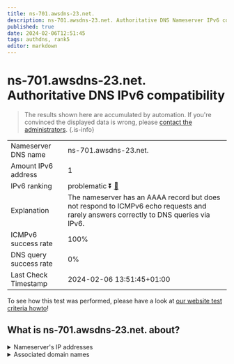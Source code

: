 ```yaml
---
title: ns-701.awsdns-23.net.
description: ns-701.awsdns-23.net. Authoritative DNS Nameserver IPv6 compatibility
published: true
date: 2024-02-06T12:51:45
tags: authdns, rank5
editor: markdown
---
```


# ns-701.awsdns-23.net. Authoritative DNS IPv6 compatibility

> The results shown here are accumulated by automation. If you're convinced the displayed data is wrong, please [contact the administrators](/howto/chat). 
{.is-info}




|   |   |
| - | - |
| Nameserver DNS name | ns-701.awsdns-23.net.
| Amount IPv6 address | 1
| IPv6 ranking | problematic :arrow_double_down: [🔗](/howto/ranking) |
| Explanation | The nameserver has an AAAA record but does not respond to ICMPv6 echo requests and rarely answers correctly to DNS queries via IPv6. |
| ICMPv6 success rate | 100%|
| DNS query success rate | 0% |
| Last Check Timestamp | 2024-02-06 13:51:45+01:00 |

To see how this test was performed, please have a look at [our website test criteria howto](/howto/testcriteria/authdns)!


## What is ns-701.awsdns-23.net. about?




<details>
<summary>Nameserver's IP addresses</summary>

2600:9000:5302:bd00::1

</details>



<details>
<summary>Associated domain names</summary>

www.takeda.com

</details>

